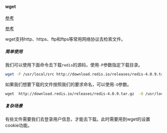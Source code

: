 #### wget

[参考](https://blog.csdn.net/freeking101/article/details/53691481)

[参考](https://www.bandwagonhost.net/8072.html)

wget支持http、https、ftp和ftps等常用网络协议去检索文件。

##### 简单使用

我们可以使用下面命令去下载`redis`的源码，使用`-P`参数指定下载目录。

```sh
wget -P /usr/local/src http://download.redis.io/releases/redis-4.0.9.tar.gz
```

如果我们想要下载的文件按照我们的要求命名，可以使用`-O`参数。

```sh
wget  http://download.redis.io/releases/redis-4.0.9.tar.gz  -O /usr/local/src/redis.tar.gz
```

##### 复杂场景

有些文件需要我们去登录用户信息，才能去下载。此时需要用到wget的设置cookie功能。

